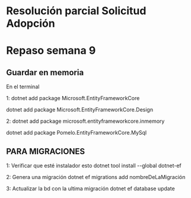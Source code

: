 # Resolución parcial Solicitud Adopción
# Repaso semana 9
## Guardar en memoria 


En el terminal

1:   dotnet add package Microsoft.EntityFrameworkCore

dotnet add package Microsoft.EntityFrameworkCore.Design

2:  dotnet add package microsoft.entityframeworkcore.inmemory

dotnet add package Pomelo.EntityFrameworkCore.MySql 

## PARA MIGRACIONES
1: Verificar que esté instalador esto
dotnet tool install --global dotnet-ef


2: Genera una migración
dotnet ef migrations add nombreDeLaMigración

3: Actualizar la bd con la ultima migración 
dotnet ef database update